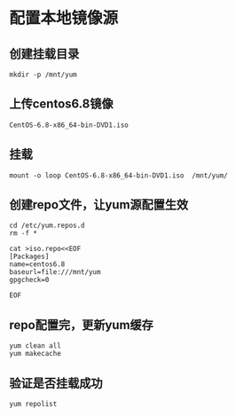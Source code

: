 # 配置本地镜像源



## 创建挂载目录

```
mkdir -p /mnt/yum
```

## 上传centos6.8镜像

```
CentOS-6.8-x86_64-bin-DVD1.iso
```

## 挂载

```shell
mount -o loop CentOS-6.8-x86_64-bin-DVD1.iso  /mnt/yum/
```

## 创建repo文件，让yum源配置生效

```shell
cd /etc/yum.repos.d
rm -f *

cat >iso.repo<<EOF
[Packages]
name=centos6.8
baseurl=file:///mnt/yum
gpgcheck=0

EOF
```

## repo配置完，更新yum缓存

```shell
yum clean all
yum makecache
```

## 验证是否挂载成功

```shell
yum repolist
```


